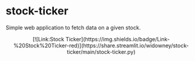 # stock-ticker
Simple web application to fetch data on a given stock.
<div align="center">
    [![Link:Stock Ticker](https://img.shields.io/badge/Link-%20Stock%20Ticker-red)](https://share.streamlit.io/widowney/stock-ticker/main/stock-ticker.py)
</div>